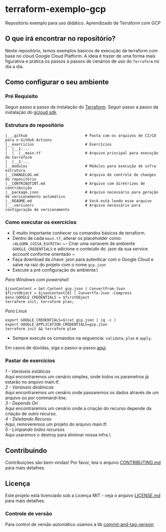 # terraform-exemplo-gcp
Repositório exemplo para uso didático. Aprendizado de Terraform com GCP

## O que irá encontrar no repositório?
Neste repositório, temos exemplos básicos de execução de terraform com base no cloud Google Cloud Platform. A ideia é trazer de uma forma mais figurativa e prática os passos a passos de cenários de uso do `Terraform` no dia a dia.

## Como configurar o seu ambiente

### Pré Requisito
Seguir passo a passo da instalação do [Terraform](https://developer.hashicorp.com/terraform/tutorials/gcp-get-started/install-cli).
Seguir passo a passo da instalação do [gcloud sdk](https://cloud.google.com/sdk/docs/install).

### Estrutura do repositório
```
|__.github                          # Pasta com os arquivos de CI/CD para o GitHub Actions
|__exercicios                       # Exercícios 
|  |__1-... 
|  |  |__main.tf                    # Arquivo principal para execução do terraform
|  |__2-...                          
|__modulos                          # Módulos para execução de infra estrutura
|__CHANGELOG.md                     # Arquivo de controle de changes do repositório
|__CONTRIBUTINT.md                  # Arquivo com diretrizes de contribuição
|__package.json                     # Arquivo necessário para geração de versionamento automático
|__README.md                        # Você está lendo esse arquivo
|__.versionrc                       # Arquivo necessário para configuração de versionamento
```

### Como executar os exercícios

- É muito importante conhecer os comandos básicos de terraform. 
- Dentro de cada `main.tf`, alterar os placeholder como: `<ALGUMA_COISA_ESCRITA>`
~- Criar uma variavem de ambiente `GOOGLE_CREDENTIALS` e adicione o conteúdo do .json da sua service account conforme orientado ~
- Faça download da chave .json para autenticar com o Google Cloud e salve na raiz do projeto com o nome `gcp.json`
- Execute a pré configuração do ambiente:\

*Para Windows com powershell*
```
$jsonContent = Get-Content gcp.json | ConvertFrom-Json
$firstObject = $jsonContent[0] | ConvertTo-Json -Compress
$env:GOOGLE_CREDENTIALS = $firstObject
terraform init; terraform plan; 
```

*Para Linux*
```
export GOOGLE_CREDENTIALS=$(cat gcp.json | jq -c )
export GOOGLE_APPLICATION_CREDENTIALS=gcp.json
terraform init && terraform plan
```
- Sempre execute os comandos na seguencia: `validate`, `plan` e `apply`. 

Em casos de dúvidas, siga o passo-a-passo [aqui](https://registry.terraform.io/providers/hashicorp/google/latest/docs/guides/provider_reference#running-terraform-outside-of-google-cloud).

### Pastar de exercícios

*1 - Variaveis estáticas*\
Aqui encontraremos um cenário simples, onde todos os parametros já estarão no arquivo main.tf.\
*2 - Variaveis dinâmicas*\
Aqui encontraremos um cenário onde passaremos os dados através de um arquivo ou por command-line.\
*3 - Depends On*\
Aqui encontraremos um cenário onde a criação do recurso depende da criação de outro recurso.\
*4 - Deletando Recurso*\
Aqui, removeremos um projeto do arquivo main.tf.\
*5 - Limpando todos recursos*\
Aqui usaremos o destroy para eliminar nossa infra.\

## Contribuindo
Contribuições são bem-vindas! Por favor, leia o arquivo [CONTRIBUTING.md](CONTRIBUTING.md) para mais detalhes.

## Licença
Este projeto está licenciado sob a Licença MIT - veja o arquivo [LICENSE.md](LICENSE.md) para mais detalhes.

### Controle de versão
Para control de versão automático usamos a lib [commit-and-tag-version](https://github.com/absolute-version/commit-and-tag-version)